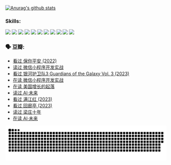
[![Anurag's github stats](https://github-readme-stats.vercel.app/api?username=w940853815)](https://github.com/anuraghazra/github-readme-stats)

### Skills:

<code><img height="32" src="https://cdn.jsdelivr.net/npm/simple-icons@v5/icons/python.svg"></code>
<code><img height="32" src="https://cdn.jsdelivr.net/npm/simple-icons@v5/icons/javascript.svg"></code>
<code><img height="32" src="https://cdn.jsdelivr.net/npm/simple-icons@v5/icons/django.svg"></code>
<code><img height="32" src="https://cdn.jsdelivr.net/npm/simple-icons@v5/icons/flask.svg"></code>
<code><img height="32" src="https://cdn.jsdelivr.net/npm/simple-icons@v5/icons/vuetify.svg"></code>
<code><img height="32" src="https://cdn.jsdelivr.net/npm/simple-icons@v5/icons/git.svg"></code>
<code><img height="32" src="https://cdn.jsdelivr.net/npm/simple-icons@v5/icons/docker.svg"></code>
<code><img height="32" src="https://cdn.jsdelivr.net/npm/simple-icons@v5/icons/postgresql.svg"></code>
<code><img height="32" src="https://cdn.jsdelivr.net/npm/simple-icons@v5/icons/elasticsearch.svg"></code>
<code><img height="32" src="https://cdn.jsdelivr.net/npm/simple-icons@v5/icons/macos.svg"></code>
<code><img height="32" src="https://cdn.jsdelivr.net/npm/simple-icons@v5/icons/linux.svg"></code>

### 🗣 豆瓣:

<!-- DOUBAN-ACTIVITIES:START -->
- [看过 保你平安‎ (2022)](https://www.douban.com/people/136069238/status/4239139510/?_i=84347322)
- [读过 微信小程序开发实战](https://www.douban.com/people/136069238/status/4237321528/?_i=84347322)
- [看过 银河护卫队3 Guardians of the Galaxy Vol. 3‎ (2023)](https://www.douban.com/people/136069238/status/4236631849/?_i=84347322)
- [在读 微信小程序开发实战](https://www.douban.com/people/136069238/status/4230177692/?_i=84347322)
- [在读 美国增长的起落](https://www.douban.com/people/136069238/status/4220055912/?_i=84347322)
- [读过 AI·未来](https://www.douban.com/people/136069238/status/4220054171/?_i=84347322)
- [看过 满江红‎ (2023)](https://www.douban.com/people/136069238/status/4219146433/?_i=84347322)
- [看过 回廊亭‎ (2023)](https://www.douban.com/people/136069238/status/4215992758/?_i=84347322)
- [读过 梁庄十年](https://www.douban.com/people/136069238/status/4206664969/?_i=84347322)
- [在读 AI·未来](https://www.douban.com/people/136069238/status/4206653520/?_i=84347322)
<!-- DOUBAN-ACTIVITIES:END -->


![Snake animation](https://raw.githubusercontent.com/w940853815/w940853815/output/github-contribution-grid-snake.svg)

<!--
**w940853815/w940853815** is a ✨ _special_ ✨ repository because its `README.md` (this file) appears on your GitHub profile.

Here are some ideas to get you started:

- 🔭 I’m currently working on ...
- 🌱 I’m currently learning ...
- 👯 I’m looking to collaborate on ...
- 🤔 I’m looking for help with ...
- 💬 Ask me about ...
- 📫 How to reach me: ...
- 😄 Pronouns: ...
- ⚡ Fun fact: ...
-->
